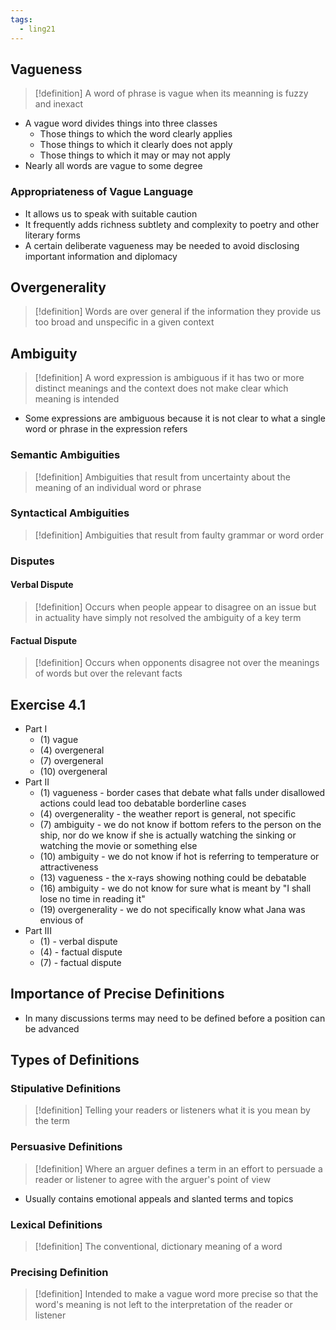 ```yaml
---
tags:
  - ling21
---
```

## Vagueness
>[!definition] 
>A word of phrase is vague when its meanning is fuzzy and inexact
- A vague word divides things into three classes
	- Those things to which the word clearly applies
	- Those things to which it clearly does not apply
	- Those things to which it may or may not apply
- Nearly all words are vague to some degree
### Appropriateness of Vague Language
- It allows us to speak with suitable caution
- It frequently adds richness subtlety and complexity to poetry and other literary forms
- A certain deliberate vagueness may be needed to avoid disclosing important information and diplomacy
## Overgenerality
>[!definition] 
>Words are over general if the information they provide us too broad and unspecific in a given context
## Ambiguity
>[!definition]
> A word expression is ambiguous if it has two or more distinct meanings and the context does not make clear which meaning is intended
- Some expressions are ambiguous because it is not clear to what a single word or phrase in the expression refers
### Semantic Ambiguities
>[!definition]
> Ambiguities that result from uncertainty about the meaning of an individual word or phrase
### Syntactical Ambiguities
>[!definition]
> Ambiguities that result from faulty grammar or word order
### Disputes
#### Verbal Dispute
>[!definition]
> Occurs when people appear to disagree on an issue but in actuality have simply not resolved the ambiguity of a key term
#### Factual Dispute
>[!definition] 
> Occurs when opponents disagree not over the meanings of words but over the relevant facts
## Exercise 4.1
- Part I
	- (1) vague
	- (4) overgeneral
	- (7) overgeneral
	- (10) overgeneral
-  Part II
	- (1) vagueness - border cases that debate what falls under disallowed actions could lead too debatable borderline cases
	- (4) overgenerality - the weather report is general, not specific
	- (7) ambiguity -  we do not know if bottom refers to the person on the ship, nor do we know if she is actually watching the sinking or watching the movie or something else
	- (10) ambiguity - we do not know if hot is referring to temperature or attractiveness
	- (13) vagueness - the x-rays showing nothing could be debatable
	- (16) ambiguity - we do not know for sure what is meant by "I  shall lose no time in reading it"
	- (19) overgenerality -  we do not specifically know what Jana was envious of
-  Part III
	- (1) - verbal dispute
	- (4) - factual dispute
	- (7) - factual dispute
## Importance of Precise Definitions
- In many discussions terms may need to be defined before a position can be advanced
## Types of Definitions
### Stipulative Definitions
>[!definition]
> Telling your readers or listeners what it is you mean by the term
### Persuasive Definitions
>[!definition] 
>Where an arguer defines a term in an effort to persuade a reader or listener to agree with the arguer's point of view
- Usually contains emotional appeals and slanted terms and topics
### Lexical Definitions
>[!definition]
>The conventional, dictionary meaning of a word
### Precising Definition
>[!definition]
>Intended to make a vague word more precise so that the word's meaning is not left to the interpretation of the reader or listener
